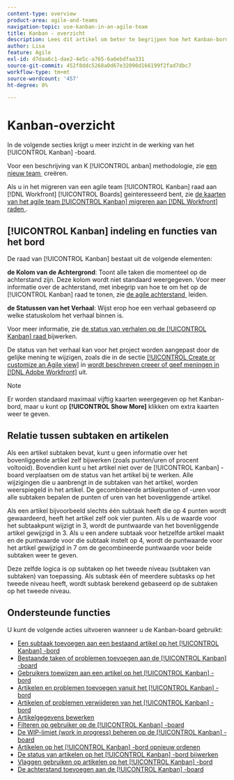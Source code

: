 ```yaml
---
content-type: overview
product-area: agile-and-teams
navigation-topic: use-kanban-in-an-agile-team
title: Kanban - overzicht
description: Lees dit artikel om beter te begrijpen hoe het Kanban-bord werkt.
author: Lisa
feature: Agile
exl-id: d7daa6c1-dae2-4e5c-a765-6a6ebdfaa331
source-git-commit: 452f8ddc5268a0d67e32090d166199f2fad7dbc7
workflow-type: tm+mt
source-wordcount: '457'
ht-degree: 0%

---
```


# Kanban-overzicht

<!-- Audited: 01/2024 -->

In de volgende secties krijgt u meer inzicht in de werking van het [!UICONTROL Kanban] -board.

Voor een beschrijving van K [!UICONTROL anban] methodologie, zie [&#x200B; een nieuw team &#x200B;](/help/quicksilver/agile/get-started-with-agile-in-workfront/create-an-agile-team.md) creëren.

Als u in het migreren van een agile team [!UICONTROL Kanban] raad aan [!DNL Workfront] [!UICONTROL Boards] geinteresseerd bent, zie [&#x200B; de kaarten van het agile team [!UICONTROL Kanban] migreren aan  [!DNL Workfront]  raden &#x200B;](/help/quicksilver/agile/use-boards-agile-planning-tools/migrate-kanban-cards-to-boards.md).

## [!UICONTROL Kanban] indeling en functies van het bord

De raad van [!UICONTROL Kanban] bestaat uit de volgende elementen:

**de Kolom van de Achtergrond**: Toont alle taken die momenteel op de achterstand zijn. Deze kolom wordt niet standaard weergegeven. Voor meer informatie over de achterstand, met inbegrip van hoe te om het op de [!UICONTROL Kanban] raad te tonen, zie [&#x200B; de agile achterstand &#x200B;](../../agile/work-in-an-agile-environment/manage-the-agile-backlog.md) leiden.

**de Statussen van het Verhaal**: Wijst erop hoe een verhaal gebaseerd op welke statuskolom het verhaal binnen is.

Voor meer informatie, zie [&#x200B; de status van verhalen op de [!UICONTROL Kanban] raad &#x200B;](../../agile/use-kanban-in-an-agile-team/update-the-status-of-stories.md) bijwerken.

De status van het verhaal kan voor het project worden aangepast door de gelijke mening te wijzigen, zoals die in de sectie [[!UICONTROL Create or customize an Agile view]](/help/quicksilver/reports-and-dashboards/reports/reporting-elements/create-edit-views.md#create-or-customize-an-agile-view) in [&#x200B; wordt beschreven creeer of geef meningen in  [!DNL Adobe Workfront]](/help/quicksilver/reports-and-dashboards/reports/reporting-elements/create-edit-views.md) uit.

>[!NOTE]
>
>Er worden standaard maximaal vijftig kaarten weergegeven op het Kanban-bord, maar u kunt op **[!UICONTROL Show More]** klikken om extra kaarten weer te geven.

## Relatie tussen subtaken en artikelen

Als een artikel subtaken bevat, kunt u geen informatie over het bovenliggende artikel zelf bijwerken (zoals punten/uren of procent voltooid). Bovendien kunt u het artikel niet over de [!UICONTROL Kanban] -board verplaatsen om de status van het artikel bij te werken. Alle wijzigingen die u aanbrengt in de subtaken van het artikel, worden weerspiegeld in het artikel. De gecombineerde artikelpunten of -uren voor alle subtaken bepalen de punten of uren van het bovenliggende artikel.

Als een artikel bijvoorbeeld slechts één subtaak heeft die op 4 punten wordt gewaardeerd, heeft het artikel zelf ook vier punten. Als u de waarde voor het subtaakpunt wijzigt in 3, wordt de puntwaarde van het bovenliggende artikel gewijzigd in 3. Als u een andere subtaak voor hetzelfde artikel maakt en de puntwaarde voor die subtaak instelt op 4, wordt de puntwaarde voor het artikel gewijzigd in 7 om de gecombineerde puntwaarde voor beide subtaken weer te geven.

Deze zelfde logica is op subtaken op het tweede niveau (subtaken van subtaken) van toepassing. Als subtask één of meerdere subtasks op het tweede niveau heeft, wordt subtask berekend gebaseerd op de subtaken op het tweede niveau.

## Ondersteunde functies

U kunt de volgende acties uitvoeren wanneer u de Kanban-board gebruikt:

* [Een subtaak toevoegen aan een bestaand artikel op het [!UICONTROL Kanban] -bord](../../agile/use-kanban-in-an-agile-team/add-a-subtask-to-an-existing-story.md)
* [Bestaande taken of problemen toevoegen aan de [!UICONTROL Kanban] -board](../../agile/use-kanban-in-an-agile-team/add-existing-tasks-or-issues-to-the-kanban-board.md)
* [Gebruikers toewijzen aan een artikel op het [!UICONTROL Kanban] -bord](../../agile/use-kanban-in-an-agile-team/assign-users-to-a-story.md)
* [Artikelen en problemen toevoegen vanuit het [!UICONTROL Kanban] -bord](../../agile/use-kanban-in-an-agile-team/add-story-from-kanban-board.md)
* [Artikelen of problemen verwijderen van het [!UICONTROL Kanban] -bord](../../agile/use-kanban-in-an-agile-team/delete-story-from-kanban-board.md)
* [Artikelgegevens bewerken](../../agile/use-kanban-in-an-agile-team/edit-story-information.md)
* [Filteren op gebruiker op de [!UICONTROL Kanban] -board](../../agile/use-kanban-in-an-agile-team/filter-by-user.md)
* [De WIP-limiet (work in progress) beheren op de [!UICONTROL Kanban] -board](../../agile/use-kanban-in-an-agile-team/work-in-progress-limit-on-the-kanban-board.md)
* [Artikelen op het [!UICONTROL Kanban] -bord opnieuw ordenen](../../agile/use-kanban-in-an-agile-team/reorder-stories-on-the-kanban-board.md)
* [De status van artikelen op het [!UICONTROL Kanban] -bord bijwerken](../../agile/use-kanban-in-an-agile-team/update-the-status-of-stories.md)
* [Vlaggen gebruiken op artikelen op het [!UICONTROL Kanban] -bord](../../agile/use-kanban-in-an-agile-team/use-flags-on-stories.md)
* [De achterstand toevoegen aan de [!UICONTROL Kanban] -board](../../agile/use-kanban-in-an-agile-team/view-the-backlog-on-the-kanban-board.md)
